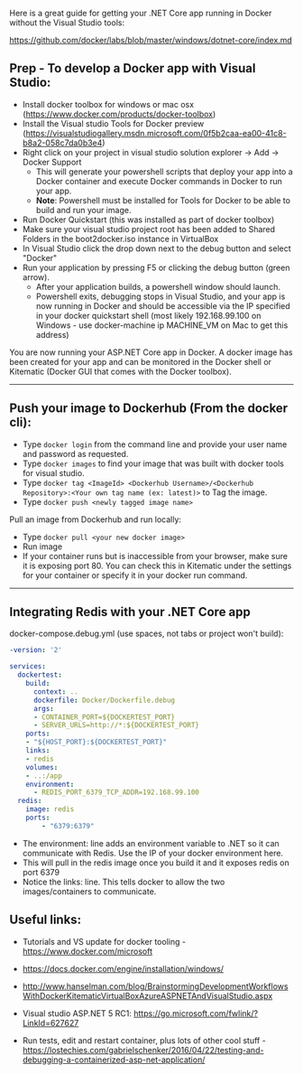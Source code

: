 Here is a great guide for getting your .NET Core app running in Docker without the Visual Studio tools:

https://github.com/docker/labs/blob/master/windows/dotnet-core/index.md

## Prep - To develop a Docker app with Visual Studio:

- Install docker toolbox for windows or mac osx (https://www.docker.com/products/docker-toolbox)
- Install the Visual studio Tools for Docker preview (https://visualstudiogallery.msdn.microsoft.com/0f5b2caa-ea00-41c8-b8a2-058c7da0b3e4)
- Right click on your project in visual studio solution explorer -> Add -> Docker Support
	- This will generate your powershell scripts that deploy your app into a Docker container and execute Docker commands in Docker to run your app.
	- **Note**: Powershell must be installed for Tools for Docker to be able to build and run your image.
- Run Docker Quickstart (this was installed as part of docker toolbox)
- Make sure your visual studio project root has been added to Shared Folders in the boot2docker.iso instance in VirtualBox
- In Visual Studio click the drop down next to the debug button and select "Docker"
- Run your application by pressing F5 or clicking the debug button (green arrow).
	- After your application builds, a powershell window should launch.
	- Powershell exits, debugging stops in Visual Studio, and your app is now running in Docker and should be accessible via the IP specified in your docker quickstart shell 
	(most likely 192.168.99.100 on Windows - use docker-machine ip MACHINE_VM on Mac to get this address)

You are now running your ASP.NET Core app in Docker. A docker image has been created for your app and can be monitored in the Docker shell or Kitematic (Docker GUI that comes with the Docker toolbox).

---

## Push your image to Dockerhub (From the docker cli):

- Type ```docker login``` from the command line and provide your user name and password as requested.
- Type ```docker images``` to find your image that was built with docker tools for visual studio.
- Type ```docker tag <ImageId> <Dockerhub Username>/<Dockerhub Repository>:<Your own tag name (ex: latest)>``` to Tag the image.
- Type ```docker push <newly tagged image name>```

Pull an image from Dockerhub and run locally:

- Type ```docker pull <your new docker image>```
- Run image
- If your container runs but is inaccessible from your browser, make sure it is exposing port 80. You can check this in Kitematic under the settings for your container or specify it in your docker run 
command.

---

## Integrating Redis with your .NET Core app

docker-compose.debug.yml (use spaces, not tabs or project won't build):

```yaml
-version: '2'

services:
  dockertest:
    build:
      context: ..
      dockerfile: Docker/Dockerfile.debug
      args:
      - CONTAINER_PORT=${DOCKERTEST_PORT}
      - SERVER_URLS=http://*:${DOCKERTEST_PORT}
    ports:
    - "${HOST_PORT}:${DOCKERTEST_PORT}"
    links:
    - redis
    volumes:
    - ..:/app
    environment:
      - REDIS_PORT_6379_TCP_ADDR=192.168.99.100
  redis:
    image: redis
    ports: 
        - "6379:6379"
```

- The environment: line adds an environment variable to .NET so it can communicate with Redis. Use the IP of your docker environment here.
- This will pull in the redis image once you build it and it exposes redis on port 6379
- Notice the links: line. This tells docker to allow the two images/containers to communicate.


## Useful links:

- Tutorials and VS update for docker tooling - https://www.docker.com/microsoft

- https://docs.docker.com/engine/installation/windows/

- http://www.hanselman.com/blog/BrainstormingDevelopmentWorkflowsWithDockerKitematicVirtualBoxAzureASPNETAndVisualStudio.aspx

- Visual studio ASP.NET 5 RC1: https://go.microsoft.com/fwlink/?LinkId=627627

- Run tests, edit and restart container, plus lots of other cool stuff - https://lostechies.com/gabrielschenker/2016/04/22/testing-and-debugging-a-containerized-asp-net-application/